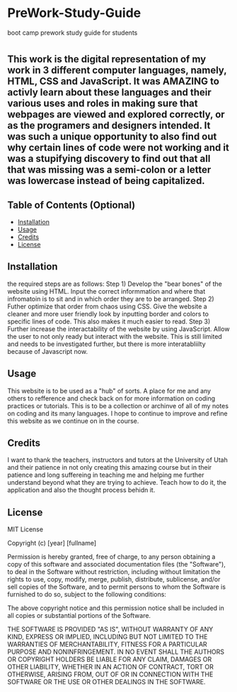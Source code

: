 # PreWork-Study-Guide
boot camp prework study guide for students
# <Prework Study Guide>

## This work is the digital representation of my work in 3 different computer languages, namely, HTML, CSS and JavaScript. It was AMAZING to activly learn about these languages and their various uses and roles in making sure that webpages are viewed and explored correctly, or as the programers and designers intended. It was such a unique opportunity to also find out why certain lines of code were not working and it was a stupifying discovery to find out that all that was missing was a semi-colon or a letter was lowercase instead of being capitalized.


## Table of Contents (Optional)

- [Installation](#installation)
- [Usage](#usage)
- [Credits](#credits)
- [License](#license)

## Installation

the required steps are as follows:
 Step 1) Develop the "bear bones" of the website using HTML. Input the correct informmation and where that infromatoin is to sit and in which order they are to be arranged.
 Step 2) Futher optimize that order from chaos using CSS. Give the website a cleaner and more user friendly look by inputting border and colors to specific lines of code. This also makes it much easier to read.
 Step 3) Further increase the interactability of the website by using JavaScript. Allow the user to not only ready but interact with the website. This is still limited and needs to be investigated further, but there is more interatabliilty because of Javascript now.

## Usage

This website is to be used as a "hub" of sorts. A place for me and any others to refference and check back on for more information on coding practices or tutorials. This is to be a collection or archinve of all of my notes on coding and its many languages. I hope to continue to improve and refine this website as we continue on in the course.


## Credits

I want to thank the teachers, instructors and tutors at the University of Utah and their patience in not only creating this amazing course but in their patience and long suffereing in teaching me and helping me further understand beyond what they are trying to achieve. Teach how to do it, the application and also the thought process behidn it.

## License
MIT License

Copyright (c) [year] [fullname]

Permission is hereby granted, free of charge, to any person obtaining a copy
of this software and associated documentation files (the "Software"), to deal
in the Software without restriction, including without limitation the rights
to use, copy, modify, merge, publish, distribute, sublicense, and/or sell
copies of the Software, and to permit persons to whom the Software is
furnished to do so, subject to the following conditions:

The above copyright notice and this permission notice shall be included in all
copies or substantial portions of the Software.

THE SOFTWARE IS PROVIDED "AS IS", WITHOUT WARRANTY OF ANY KIND, EXPRESS OR
IMPLIED, INCLUDING BUT NOT LIMITED TO THE WARRANTIES OF MERCHANTABILITY,
FITNESS FOR A PARTICULAR PURPOSE AND NONINFRINGEMENT. IN NO EVENT SHALL THE
AUTHORS OR COPYRIGHT HOLDERS BE LIABLE FOR ANY CLAIM, DAMAGES OR OTHER
LIABILITY, WHETHER IN AN ACTION OF CONTRACT, TORT OR OTHERWISE, ARISING FROM,
OUT OF OR IN CONNECTION WITH THE SOFTWARE OR THE USE OR OTHER DEALINGS IN THE
SOFTWARE.
